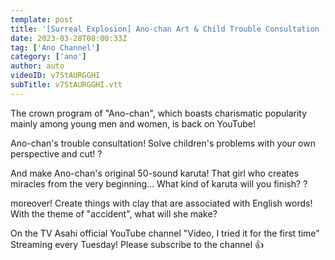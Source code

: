 ```yaml
---
template: post
title: '[Surreal Explosion] Ano-chan Art & Child Trouble Consultation [Ano Channel 3]'
date: 2023-03-28T08:00:33Z
tag: ['Ano Channel']
category: ['ano']
author: auto 
videoID: v7StAURGGHI
subTitle: v7StAURGGHI.vtt
---
```

The crown program of "Ano-chan", which boasts charismatic popularity mainly among young men and women, is back on YouTube!

Ano-chan's trouble consultation!
Solve children's problems with your own perspective and cut! ?

And make Ano-chan's original 50-sound karuta!
That girl who creates miracles from the very beginning...
What kind of karuta will you finish? ?

moreover! Create things with clay that are associated with English words!
With the theme of "accident", what will she make?

On the TV Asahi official YouTube channel "Video, I tried it for the first time"
Streaming every Tuesday!
Please subscribe to the channel 👍